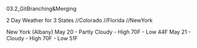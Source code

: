 03.2_GitBranching&Merging

2 Day Weather for 3 States
//Colorado
//Florida
//NewYork

New York (Albany)
May 20 - Partly Cloudy - High 70F - Low 44F
May 21 - Cloudy - High 70F - Low 51F
